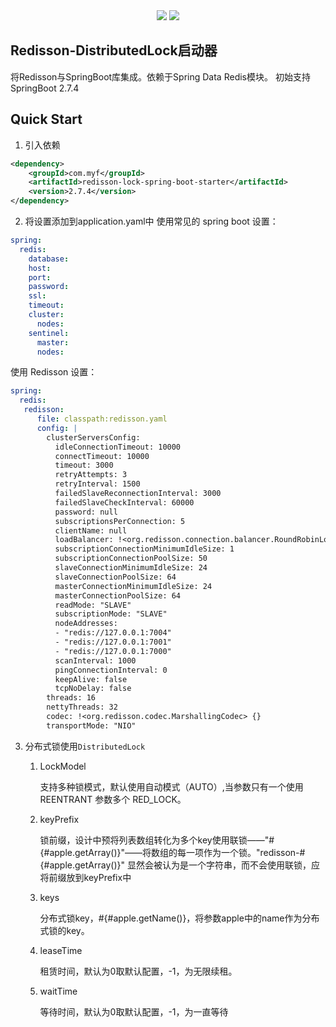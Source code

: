 <div align="center">
    <a href="https://moyifeng.blog.csdn.net/"> <img src="https://badgen.net/badge/MYF/莫逸风BLOG/4ab8a1?icon=rss"></a>
    <a href="https://gitee.com/zhangguangxiang"> <img src="https://badgen.net/badge/MYF/莫逸风Gitee/4ab8a1?icon=git"></a>
</div>

## Redisson-DistributedLock启动器

将Redisson与SpringBoot库集成。依赖于Spring Data Redis模块。
初始支持SpringBoot 2.7.4

## Quick Start
1. 引入依赖
```xml
<dependency>
    <groupId>com.myf</groupId>
    <artifactId>redisson-lock-spring-boot-starter</artifactId>
    <version>2.7.4</version>
</dependency>
```
2. 将设置添加到application.yaml中
使用常见的 spring boot 设置：
```yaml
spring:
  redis:
    database: 
    host:
    port:
    password:
    ssl: 
    timeout:
    cluster:
      nodes:
    sentinel:
      master:
      nodes:
```
使用 Redisson 设置：
```yaml
spring:
  redis:
   redisson: 
      file: classpath:redisson.yaml
      config: |
        clusterServersConfig:
          idleConnectionTimeout: 10000
          connectTimeout: 10000
          timeout: 3000
          retryAttempts: 3
          retryInterval: 1500
          failedSlaveReconnectionInterval: 3000
          failedSlaveCheckInterval: 60000
          password: null
          subscriptionsPerConnection: 5
          clientName: null
          loadBalancer: !<org.redisson.connection.balancer.RoundRobinLoadBalancer> {}
          subscriptionConnectionMinimumIdleSize: 1
          subscriptionConnectionPoolSize: 50
          slaveConnectionMinimumIdleSize: 24
          slaveConnectionPoolSize: 64
          masterConnectionMinimumIdleSize: 24
          masterConnectionPoolSize: 64
          readMode: "SLAVE"
          subscriptionMode: "SLAVE"
          nodeAddresses:
          - "redis://127.0.0.1:7004"
          - "redis://127.0.0.1:7001"
          - "redis://127.0.0.1:7000"
          scanInterval: 1000
          pingConnectionInterval: 0
          keepAlive: false
          tcpNoDelay: false
        threads: 16
        nettyThreads: 32
        codec: !<org.redisson.codec.MarshallingCodec> {}
        transportMode: "NIO"
```
3. 分布式锁使用`DistributedLock`
   1. LockModel 
      
      支持多种锁模式，默认使用自动模式（AUTO）,当参数只有一个使用 REENTRANT 参数多个 RED_LOCK。
   2. keyPrefix
   
      锁前缀，设计中预将列表数组转化为多个key使用联锁——"#{#apple.getArray()}"——将数组的每一项作为一个锁。"redisson-#{#apple.getArray()}" 显然会被认为是一个字符串，而不会使用联锁，应将前缀放到keyPrefix中
   3. keys
   
      分布式锁key，#{#apple.getName()}，将参数apple中的name作为分布式锁的key。
   4. leaseTime

      租赁时间，默认为0取默认配置，-1，为无限续租。
   5. waitTime

      等待时间，默认为0取默认配置，-1，为一直等待